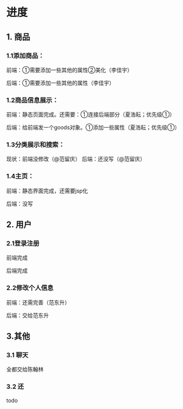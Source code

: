 # 进度

## 1. 商品
### 1.1添加商品：

前端：①需要添加一些其他的属性②美化（李佳宇）

后端：①需要添加一些其他的属性（李佳宇）

### 1.2商品信息展示：
前端：静态页面完成。还需要：①连接后端部分（夏浩耘；优先级①）

后端：给前端发一个goods对象。①添加一些属性（夏浩耘；优先级①）


### 1.3分类展示和搜索：
现状：前端没修改（@范留庆）
后端：还没写（@范留庆）
### 1.4主页：

前端：静态界面完成，还需要jsp化

后端：没写
## 2. 用户

### 2.1登录注册
前端完成

后端完成

### 2.2修改个人信息

前端：还需完善（范东升）

后端：交给范东升

## 3.其他

### 3.1 聊天

全都交给陈翰林

### 3.2 还

todo
